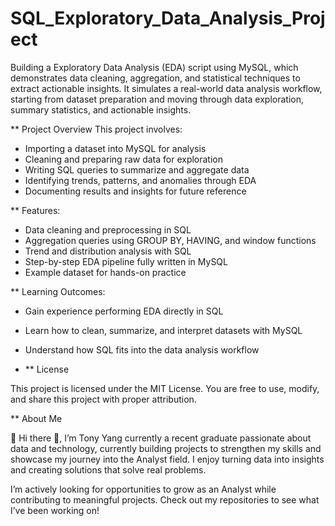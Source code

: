 # SQL_Exploratory_Data_Analysis_Project
Building a Exploratory Data Analysis (EDA) script using MySQL, which demonstrates data cleaning, aggregation, and statistical techniques to extract actionable insights. It simulates a real-world data analysis workflow, starting from dataset preparation and moving through data exploration, summary statistics, and actionable insights.

** Project Overview This project involves:

* Importing a dataset into MySQL for analysis
* Cleaning and preparing raw data for exploration
* Writing SQL queries to summarize and aggregate data
* Identifying trends, patterns, and anomalies through EDA
* Documenting results and insights for future reference

** Features:

* Data cleaning and preprocessing in SQL
* Aggregation queries using GROUP BY, HAVING, and window functions
* Trend and distribution analysis with SQL
* Step-by-step EDA pipeline fully written in MySQL
* Example dataset for hands-on practice

** Learning Outcomes:

* Gain experience performing EDA directly in SQL
* Learn how to clean, summarize, and interpret datasets with MySQL
* Understand how SQL fits into the data analysis workflow

* ** License

This project is licensed under the MIT License. You are free to use, modify, and share this project with proper attribution.

** About Me

👋 Hi there 👋, I’m Tony Yang currently a recent graduate passionate about data and technology, currently building projects to strengthen my skills and showcase my journey into the Analyst field. I enjoy turning data into insights and creating solutions that solve real problems.

I’m actively looking for opportunities to grow as an Analyst while contributing to meaningful projects. Check out my repositories to see what I’ve been working on!
